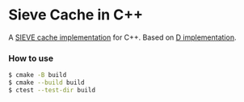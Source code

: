 # Sieve Cache in C++

A [SIEVE cache implementation](https://cachemon.github.io/SIEVE-website/) for C++. Based on [D implementation](https://github.com/kubo39/sieve-cache-d).

### How to use

```bash
$ cmake -B build
$ cmake --build build
$ ctest --test-dir build
```

